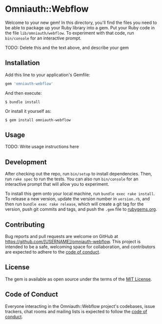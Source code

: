 # Omniauth::Webflow

Welcome to your new gem! In this directory, you'll find the files you need to be able to package up your Ruby library into a gem. Put your Ruby code in the file `lib/omniauth/webflow`. To experiment with that code, run `bin/console` for an interactive prompt.

TODO: Delete this and the text above, and describe your gem

## Installation

Add this line to your application's Gemfile:

```ruby
gem 'omniauth-webflow'
```

And then execute:

    $ bundle install

Or install it yourself as:

    $ gem install omniauth-webflow

## Usage

TODO: Write usage instructions here

## Development

After checking out the repo, run `bin/setup` to install dependencies. Then, run `rake spec` to run the tests. You can also run `bin/console` for an interactive prompt that will allow you to experiment.

To install this gem onto your local machine, run `bundle exec rake install`. To release a new version, update the version number in `version.rb`, and then run `bundle exec rake release`, which will create a git tag for the version, push git commits and tags, and push the `.gem` file to [rubygems.org](https://rubygems.org).

## Contributing

Bug reports and pull requests are welcome on GitHub at https://github.com/[USERNAME]/omniauth-webflow. This project is intended to be a safe, welcoming space for collaboration, and contributors are expected to adhere to the [code of conduct](https://github.com/[USERNAME]/omniauth-webflow/blob/master/CODE_OF_CONDUCT.md).


## License

The gem is available as open source under the terms of the [MIT License](https://opensource.org/licenses/MIT).

## Code of Conduct

Everyone interacting in the Omniauth::Webflow project's codebases, issue trackers, chat rooms and mailing lists is expected to follow the [code of conduct](https://github.com/[USERNAME]/omniauth-webflow/blob/master/CODE_OF_CONDUCT.md).
